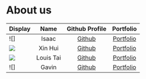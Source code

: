 # About us

Display |  Name  | Github Profile |            Portfolio            
--------|:------:|:--------------:|:-------------------------------:
![] | Isaac | [Github](https://github.com/isaaclks7) | [Portfolio](docs/team/isaac.md) |
![](https://via.placeholder.com/100.png?text=Photo) | Xin Hui | [Github](https://github.com/xhuinn) | [Portfolio](docs/team/johndoe.md)
![](https://via.placeholder.com/100.png?text=Photo) | Louis Tai | [Github](https://github.com/louistaii) | [Portfolio](docs/team/louistai.md)
![] | Gavin | [Github](https://github.com/tzqgav10) | [Portfolio](docs/team/tzqgav10.md)



